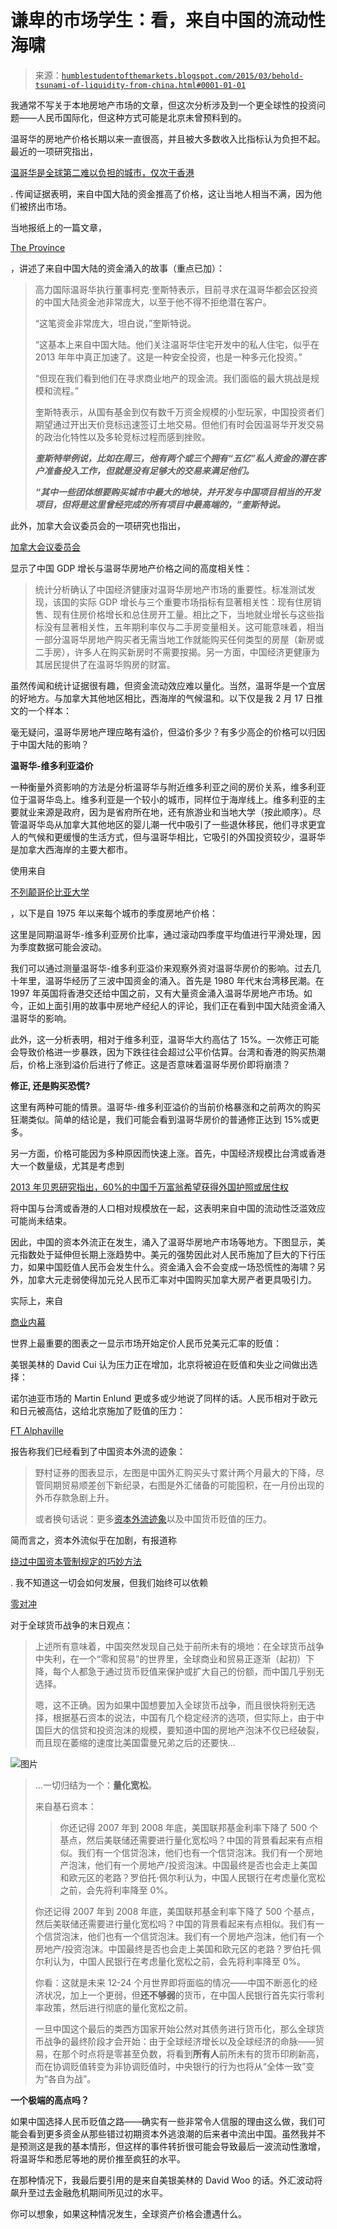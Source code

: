 <!--yml

类别：未分类

日期：2024-05-18 03:24:06

-->

# 谦卑的市场学生：看，来自中国的流动性海啸

> 来源：[`humblestudentofthemarkets.blogspot.com/2015/03/behold-tsunami-of-liquidity-from-china.html#0001-01-01`](https://humblestudentofthemarkets.blogspot.com/2015/03/behold-tsunami-of-liquidity-from-china.html#0001-01-01)

我通常不写关于本地房地产市场的文章，但这次分析涉及到一个更全球性的投资问题——人民币国际化，但这种方式可能是北京未曾预料到的。

温哥华的房地产价格长期以来一直很高，并且被大多数收入比指标认为负担不起。最近的一项研究指出，

[温哥华是全球第二难以负担的城市，仅次于香港](http://www.cbc.ca/news/canada/british-columbia/vancouver-s-housing-2nd-least-affordable-in-world-1.2505524)

. 传闻证据表明，来自中国大陆的资金推高了价格，这让当地人相当不满，因为他们被挤出市场。

当地报纸上的一篇文章，

[The Province](http://www.theprovince.com/touch/story.html?id=10861987)

，讲述了来自中国大陆的资金涌入的故事（重点已加）：

> 高力国际温哥华执行董事柯克·奎斯特表示，目前寻求在温哥华都会区投资的中国大陆资金池非常庞大，以至于他不得不拒绝潜在客户。
> 
> “这笔资金非常庞大，坦白说，”奎斯特说。
> 
> “这基本上来自中国大陆。他们关注温哥华住宅开发中的私人住宅，似乎在 2013 年年中真正加速了。这是一种安全投资，也是一种多元化投资。”
> 
> “但现在我们看到他们在寻求商业地产的现金流。我们面临的最大挑战是规模和流程。”
> 
> 奎斯特表示，从国有基金到仅有数千万资金规模的小型玩家，中国投资者们期望通过开出天价竞标迅速签订土地交易。但他们有时会因温哥华开发交易的政治化特性以及多轮竞标过程而感到挫败。
> 
> ***奎斯特举例说，比如在周三，他有两个或三个拥有“五亿”私人资金的潜在客户准备投入工作，但就是没有足够大的交易来满足他们。***
> 
> ***“其中一些团体想要购买城市中最大的地块，并开发与中国项目相当的开发项目，但将是这里曾经完成的所有项目中最高端的，”奎斯特说。***

此外，加拿大会议委员会的一项研究也指出，

[加拿大会议委员会](http://www.conferenceboard.ca/economics/hot_eco_topics/default/13-03-11/vancouver_housing_markets_cannot_fully_escape_the_chinese_dragon.aspx)

显示了中国 GDP 增长与温哥华房地产价格之间的高度相关性：

> 统计分析确认了中国经济健康对温哥华房地产市场的重要性。标准测试发现，该国的实际 GDP 增长与三个重要市场指标有显著相关性：现有住房销售、现有住房价格增长和总住房开工量。相比之下，当地就业增长与这些指标没有显著相关性，五年期利率仅与二手房变量相关。这可能意味着，相当一部分温哥华房地产购买者无需当地工作就能购买任何类型的房屋（新房或二手房），许多人在购买新房时不需要按揭。另一方面，中国经济更健康为其居民提供了在温哥华购房的财富。

虽然传闻和统计证据很有趣，但资金流动效应难以量化。当然，温哥华是一个宜居的好地方。与加拿大其他地区相比，西海岸的气候温和。以下仅是我 2 月 17 日推文的一个样本：

毫无疑问，温哥华房地产理应略有溢价，但溢价多少？有多少高企的价格可以归因于中国大陆的影响？

**温哥华-维多利亚溢价**

一种衡量外资影响的方法是分析温哥华与附近维多利亚之间的房价关系，维多利亚位于温哥华岛上。维多利亚是一个较小的城市，同样位于海岸线上。维多利亚的主要就业来源是政府，因为是省府所在地，还有旅游业和当地大学（按此顺序）。尽管温哥华岛从加拿大其他地区的婴儿潮一代中吸引了一些退休移民，他们寻求更宜人的气候和更缓慢的生活方式，但与温哥华相比，它吸引的外国投资较少，温哥华是加拿大西海岸的主要大都市。

使用来自

[不列颠哥伦比亚大学](https://connect.ubc.ca/webapps/cmsmain/webui/institution/UBC_Vancouver/Sauder/Sauder_Events/CUERE_2013/CUERE%202013%20Q1/Residential%20Real%20Estate/Housing%20Prices?action=frameset&subaction=view&uniq=f2rmn8&mask=%2Finstitution%2FUBC_Vancouver%2FSauder%2FSauder_Events%2FCUERE_2013)

，以下是自 1975 年以来每个城市的季度房地产价格：

这里是同期温哥华-维多利亚房价比率，通过滚动四季度平均值进行平滑处理，因为季度数据可能会波动。

我们可以通过测量温哥华-维多利亚溢价来观察外资对温哥华房价的影响。过去几十年里，温哥华经历了三波中国资金的涌入。首先是 1980 年代末台湾移民潮。在 1997 年英国将香港交还给中国之前，又有大量资金涌入温哥华房地产市场。如今，正如上面引用的故事中房地产经纪人的评论，我们正在看到中国大陆资金涌入温哥华的影响。

此外，这一分析表明，相对于维多利亚，温哥华大约高估了 15%。一次修正可能会导致价格进一步暴跌，因为下跌往往会超过公平价估算。台湾和香港的购买热潮后，价格上涨到溢价后进行了修正。这是否意味着温哥华房价即将崩溃？

**修正, 还是购买恐慌?**

这里有两种可能的情景。温哥华-维多利亚溢价的当前价格暴涨和之前两次的购买狂潮类似。简单的结论是，我们可能会看到温哥华房价的普通修正达到 15%或更多。

另一方面，价格可能因为多种原因而快速上涨。首先，中国经济规模比台湾或香港大一个数量级，尤其是考虑到

[2013 年贝恩研究指出，60%的中国千万富翁希望获得外国护照或居住权](http://qz.com/82284/three-out-of-five-of-chinese-multi-millionaires-want-to-emigrate-out-of-china/)

将中国与台湾或香港的人口相对规模放在一起，这表明来自中国的流动性泛滥效应可能尚未结束。

因此，中国的资本外流正在发生，涌入了温哥华房地产市场等地方。下图显示，美元指数处于延伸但长期上涨趋势中。美元的强势因此对人民币施加了巨大的下行压力，如果中国贬值人民币会发生什么。资金涌入会不会变成一场恐慌性的海啸？另外，加拿大元走弱使得加元兑人民币汇率对中国购买加拿大房产者更具吸引力。

实际上，来自

[商业内幕](http://www.businessinsider.com/bi-most-important-charts-in-the-world-2015-2?op=1)

世界上最重要的图表之一显示市场开始定价人民币兑美元汇率的贬值：

美银美林的 David Cui 认为压力正在增加，北京将被迫在贬值和失业之间做出选择：

诺尔迪亚市场的 Martin Enlund 更或多或少地说了同样的话。人民币相对于欧元和日元被高估，这给北京施加了贬值的压力：

[FT Alphaville](http://ftalphaville.ft.com/2015/02/17/2119277/so-you-still-yuan-out/)

报告称我们已经看到了中国资本外流的迹象：

> 野村证券的图表显示，左图是中国外汇购买头寸累计两个月最大的下降，尽管同期贸易顺差创下新纪录，右图是外汇储备的可能囤积，在一月份出现的外币存款急剧上升。
> 
> 或者换句话说：更多[资本外流迹象](http://ftalphaville.ft.com/2015/01/20/2093822/the-great-china-fx-outflow/)以及中国货币贬值的压力。

简而言之，资本外流似乎在加剧，有报道称

[绕过中国资本管制规定的巧妙方法](http://blogs.ft.com/beyond-brics/2015/03/06/guest-post-uncovering-the-conduits-for-chinas-capital-flight/)

. 我不知道这一切会如何发展，但我们始终可以依赖

[零对冲](http://www.zerohedge.com/node/502961)

对于全球货币战争的末日观点：

> 上述所有意味着，中国突然发现自己处于前所未有的境地：在全球货币战争中失利，在一个“零和贸易”的世界里，全球商业和贸易正逐渐（起初）下降，每个人都急于通过货币贬值来保护或扩大自己的份额，而中国几乎别无选择。
> 
> 嗯，这不正确。因为如果中国想要加入全球货币战争，而且很快将别无选择，根据基石资本的说法，中国有几个稳定经济的选项，但实际上，由于中国巨大的信贷和投资泡沫的规模，要知道中国的房地产泡沫不仅已经破裂，而且现在萎缩的速度比美国雷曼兄弟之后的还要快...

![图片](https://blogger.googleusercontent.com/img/b/R29vZ2xl/AVvXsEhMgT-L5TiCHYJY61Vp0VUCpSqNZktqRoRwBrJPPFPvVWFLmG4j8B1nM1c8uLqf5rWW05oMsY5eggBrtE_rL9xEt6hcJsM1WDuEzEOZnLnDR0UwYZnMrSFvkod2AvpfAv0Z5HQSZI5diw0/s1600/china%20housing%20prices_0.jpg)

> ...一切归结为一个：**量化宽松**。
> 
> 来自基石资本：
> 
> > 你还记得 2007 年到 2008 年底，美国联邦基金利率下降了 500 个基点，然后美联储还需要进行量化宽松吗？中国的背景看起来有点相似。我们有一个信贷泡沫，他们也有一个信贷泡沫。我们有一个房地产泡沫，他们有一个房地产/投资泡沫。中国最终是否也会走上美国和欧元区的老路？罗伯托·佩尔利认为，中国人民银行在考虑量化宽松之前，会先将利率降至 0%。
> > 
> 你还记得 2007 年到 2008 年底，美国联邦基金利率下降了 500 个基点，然后美联储还需要进行量化宽松吗？中国的背景看起来有点相似。我们有一个信贷泡沫，他们也有一个信贷泡沫。我们有一个房地产泡沫，他们有一个房地产/投资泡沫。中国最终是否也会走上美国和欧元区的老路？罗伯托·佩尔利认为，中国人民银行在考虑量化宽松之前，会先将利率降至 0%。
> 
> 你看：这就是未来 12-24 个月世界即将面临的情况——中国不断恶化的经济状况，加上一个更弱，但**还不够弱**的货币，在中国人民银行首先实行零利率政策，然后进行彻底的量化宽松之前。
> 
> 一旦中国这个最后的类西方国家开始公然对其债务进行货币化，那么全球货币战争的最终阶段才会开始：由于全球经济增长以及全球经济的命脉——贸易，在那个时点将是零甚至负数，将看到**所有人**前所未有的货币印刷新高，而在协调贬值转变为非协调贬值时，中央银行的行为也将从“全体一致”变为“各自为战”。

**一个极端的高点吗？**

如果中国选择人民币贬值之路——确实有一些非常令人信服的理由这么做，我们可能会看到更多资金从那些错过初期资本外逃浪潮的后来者中流出中国。虽然我并不是预测这是我的基本情形，但这样的事件转折很可能会导致最后一波流动性激增，将温哥华和悉尼等地的房价推至疯狂的水平。

在那种情况下，我最后要引用的是来自美银美林的 David Woo 的话。外汇波动将飙升至过去金融危机期间所见过的水平。

你可以想象，如果这种情况发生，全球资产价格会遭遇什么。
